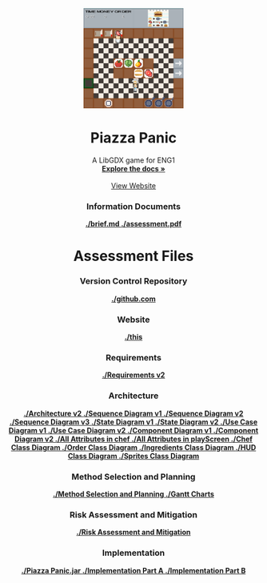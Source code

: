 <div align="center">
  <a href="https://github.com/team13eng1/piazza-panic/">
    <img src="./assets/Capture.PNG" alt="Logo" width="200" height="200">
  </a>

  <h1 align="center">Piazza Panic</h1>

  <p align="center">
    A LibGDX game for ENG1
    <br />
    <a href="https://github.com/team13eng1/piazza-panic"><strong>Explore the docs »</strong></a>
    <br />
    <br />
    <a href="https://team13eng1.github.io/">View Website</a>
  </p>
</div>



<h3 align="center">Information Documents</h3>
<p align="center">
  <a href="./files/info/brief.md"><strong>./brief.md </strong></a>
  <a href="./files/info/eng1-team-assessment-1.pdf"><strong>./assessment.pdf </strong></a>
</p>
<h1 align="center">Assessment Files</h1>

<h3 align="center">Version Control Repository</h3>
<p align="center">
  <a href="https://github.com/team13eng1/piazza-panic"><strong>./github.com </strong></a>
<p>
<h3 align="center">Website</h3>
<p align="center">
  <a href="https://team13eng1.github.io/"><strong>./this </strong></a>
</p>
<h3 align="center">Requirements</h3>
<p align="center">
  <a href="./files/assessment/Requirements v2.pdf"><strong>./Requirements v2 </strong></a>
</p>
<h3 align="center">Architecture</h3>
<p align="center">
  <a href="./files/assessment/Architecture v2.pdf"><strong>./Architecture v2 </strong></a>
  <a href="./files/assessment/Sequence Diagram v1.pdf"><strong>./Sequence Diagram v1 </strong></a>
  <a href="./files/assessment/Sequence Diagram v2.pdf"><strong>./Sequence Diagram v2 </strong></a>
  <a href="./files/assessment/Sequence Diagram v3.pdf"><strong>./Sequence Diagram v3 </strong></a>
  <a href="./files/assessment/State Diagram v1.pdf"><strong>./State Diagram v1 </strong></a>
  <a href="./files/assessment/State Diagram v2.pdf"><strong>./State Diagram v2 </strong></a>
  <a href="./files/assessment/Use Case Diagram v1.pdf"><strong>./Use Case Diagram v1 </strong></a>
  <a href="./files/assessment/Use Case Diagram v2.pdf"><strong>./Use Case Diagram v2 </strong></a>
  <a href="./files/assessment/Component Diagram v1.pdf"><strong>./Component Diagram v1 </strong></a>
  <a href="./files/assessment/Component Diagram v2.pdf"><strong>./Component Diagram v2 </strong></a>
  <a href="./files/assessment/All Attributes in chef.pdf"><strong>./All Attributes in chef </strong></a>
  <a href="./files/assessment/All Attributes in playScreen.pdf"><strong>./All Attributes in playScreen </strong></a>
  <a href="./files/assessment/Chef Class Diagram.pdf"><strong>./Chef Class Diagram </strong></a>
  <a href="./files/assessment/Order Class Diagram.pdf"><strong>./Order Class Diagram </strong></a>
  <a href="./files/assessment/Ingredients Class Diagram.pdf"><strong>./Ingredients Class Diagram </strong></a>
  <a href="./files/assessment/HUD Class Diagram.pdf"><strong>./HUD Class Diagram </strong></a>
  <a href="./files/assessment/Sprites Class Diagram.pdf"><strong>./Sprites Class Diagram </strong></a>
</p>
<h3 align="center">Method Selection and Planning</h3>
<p align="center">
  <a href="./files/assessment/Method Selection and Planning.pdf"><strong>./Method Selection and Planning </strong></a>
  <a href="./files/assessment/gantt.md"><strong>./Gantt Charts </strong></a>
</p>
<h3 align="center">Risk Assessment and Mitigation</h3>
<p align="center">
  <a href="./files/assessment/Risk Assessment and Mitigation.pdf"><strong>./Risk Assessment and Mitigation </strong></a>
</p>
<h3 align="center">Implementation</h3>
<p align="center">
<a href="./files/assessment/piazza-panic.jar"><strong>./Piazza Panic.jar </strong></a>
  <a href="./files/assessment/Implementation Part A.zip"><strong>./Implementation Part A </strong></a>
  <a href=".files/assessment/Implementation Part B.pdf"><strong>./Implementation Part B </strong></a>
</p>
